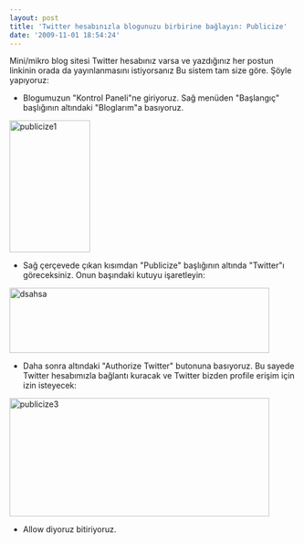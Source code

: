 ```yaml
---
layout: post
title: 'Twitter hesabınızla blogunuzu birbirine bağlayın: Publicize'
date: '2009-11-01 18:54:24'
---
```


Mini/mikro blog sitesi Twitter hesabınız varsa ve yazdığınız her postun linkinin orada da yayınlanmasını istiyorsanız Bu sistem tam size göre. Şöyle yapıyoruz:

- Blogumuzun "Kontrol Paneli"ne giriyoruz. Sağ menüden "Başlangıç" başlığının altındaki "Bloglarım"a basıyoruz.

<img class="aligncenter size-full wp-image-701" title="publicize1" src="http://devdala.files.wordpress.com/2009/11/publicize1.png" alt="publicize1" width="141" height="231" />

- Sağ çerçevede çıkan kısımdan "Publicize" başlığının altında "Twitter"ı göreceksiniz. Onun başındaki kutuyu işaretleyin:

<img class="aligncenter size-full wp-image-706" title="dsahsa" src="http://devdala.files.wordpress.com/2009/11/dsahsa.png" alt="dsahsa" width="455" height="114" />

- Daha sonra altındaki "Authorize Twitter" butonuna basıyoruz. Bu sayede Twitter hesabımızla bağlantı kuracak ve Twitter bizden profile erişim için izin isteyecek:

<img class="aligncenter size-full wp-image-703" title="publicize3" src="http://devdala.files.wordpress.com/2009/11/publicize3.png" alt="publicize3" width="455" height="207" />

- Allow diyoruz bitiriyoruz.